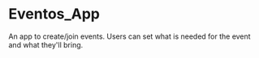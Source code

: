 # Eventos_App
An app to create/join events. Users can set what is needed for the event and what they'll bring.
